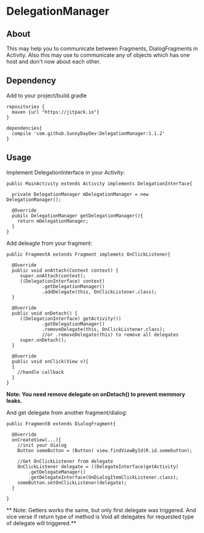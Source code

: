 # DelegationManager
## About
  This may help you to communicate between Fragments, DialogFragments in Activity.
  Also this may use to communicate any of objects which has one host and don't now about each other.

## Dependency
  Add to your project/build.gradle
  ```
  repositories {
    maven {url "https://jitpack.io"}
  }
  
  dependencies{
    compile 'com.github.SunnyDayDev:DelegationManager:1.1.2'
  }
  ```

## Usage
  Implement DelegationInterface in your Activity:
  ```
  public MainActivity extends Activity implements DelegationInterface{
  
    private DelegationManager mDelegationManager = new DelegationManager();
    
    @Override
    pubilc DelegationManager getDelegationManager(){
      return mDelegationManager;
    }
  }
  ```
  
  Add deleagte from your fragment:
  ```
  public FragmentA extends Fragment implemets OnClickListener{
    
    @Override
    public void onAttach(Context context) {
       super.onAttach(context);
       ((DelegationInterface) context)
               .getDelegationManager()
               .addDelegate(this, OnClickListener.class);
    }

    @Override
    public void onDetach() {
       ((DelegationInterface) getActivity())
               .getDelegationManager()
               .removeDelegate(this, OnClickListener.class);
               //or .removeDelegate(this) to remove all delegates
       super.onDetach();
    }
    
    @Override
    public void onClick(View v){
    {
      //handle callback
    }
  }
  ```
  **Note: You need remove delegate on onDetach() to prevent memmory leaks.**
  
  And get delegate from another fragment/dialog:
  ```
  public FragmentB extends DialogFragment{
  
    @Override
    onCreateView(...){
      //init your dialog
      Button someButton = (Button) view.findViewById(R.id.somebutton);
      
      //Get OnClickListener from delegate
      OnClickListener delegate = ((DelegateInterface)getActivity)
          .getDelegateManager()
          .getDelegateInterface(OnDialogItemClickListener.class);
      someButton.setOnClickListener(delegate);
    }
    
  }
  ```
  
  ** Note: Getters works the same, but only first delegate was triggered. And vice verse if return type of method is Void all delegates for requested type of delegate will triggered.**
  
